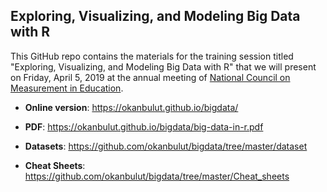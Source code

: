 ## Exploring, Visualizing, and Modeling Big Data with R

This GitHub repo contains the materials for the training session titled "Exploring, Visualizing, and Modeling Big Data with R" that we will present on Friday, April 5, 2019 at the annual meeting of [National Council on Measurement in Education](https://www.ncme.org/home). 

* **Online version**: <https://okanbulut.github.io/bigdata/>

* **PDF**: <https://okanbulut.github.io/bigdata/big-data-in-r.pdf>

* **Datasets**: <https://github.com/okanbulut/bigdata/tree/master/dataset>

* **Cheat Sheets**: <https://github.com/okanbulut/bigdata/tree/master/Cheat_sheets>


